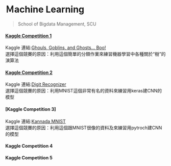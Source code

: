 # Ｍachine Learning
> School of Bigdata Management, SCU

#### [Kaggle Competition 1](https://github.com/cherrytora/SCU_ML/blob/main/Kaggle_1.ipynb)
Kaggle 連結:[Ghouls, Goblins, and Ghosts... Boo!](https://www.kaggle.com/c/ghouls-goblins-and-ghosts-boo/overview)  
選擇這個競賽的原因：利用這個簡單的分類作業來練習機器學習中各種關於“樹”的演算法

#### [Kaggle Competition 2](https://github.com/cherrytora/SCU_ML/blob/main/Kaggle_2.ipynb)
Kaggle 連結:[Digit Recognizer](https://www.kaggle.com/c/digit-recognizer/overview)  
選擇這個競賽的原因：利用MNIST這個非常有名的資料來練習用keras建CNN的模型

#### [Kaggle Competition 3]
Kaggle 連結:[Kannada MNIST](https://www.kaggle.com/c/Kannada-MNIST/overview)  
選擇這個競賽的原因：利用這個跟MNIST很像的資料及來練習用pytroch建CNN的模型

#### Kaggle Competition 4


#### Kaggle Competition 5

